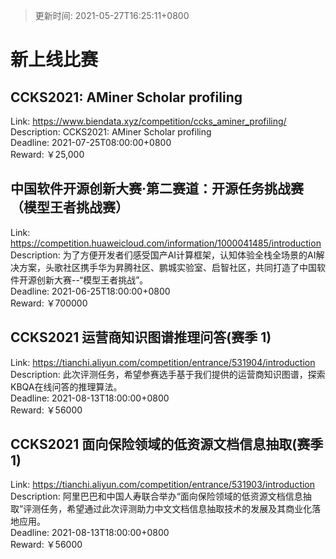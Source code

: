 > 更新时间: 2021-05-27T16:25:11+0800 

# 新上线比赛


## CCKS2021: AMiner Scholar profiling
Link: https://www.biendata.xyz/competition/ccks_aminer_profiling/  
Description: CCKS2021: AMiner Scholar profiling  
Deadline: 2021-07-25T08:00:00+0800  
Reward: ￥25,000  

## 中国软件开源创新大赛·第二赛道：开源任务挑战赛（模型王者挑战赛）
Link: https://competition.huaweicloud.com/information/1000041485/introduction  
Description: 为了方便开发者们感受国产AI计算框架，认知体验全栈全场景的AI解决方案，头歌社区携手华为昇腾社区、鹏城实验室、启智社区，共同打造了中国软件开源创新大赛--“模型王者挑战”。  
Deadline: 2021-06-25T18:00:00+0800  
Reward: ￥700000  

## CCKS2021 运营商知识图谱推理问答(赛季 1)
Link: https://tianchi.aliyun.com/competition/entrance/531904/introduction  
Description: 此次评测任务，希望参赛选手基于我们提供的运营商知识图谱，探索KBQA在线问答的推理算法。  
Deadline: 2021-08-13T18:00:00+0800  
Reward: ￥56000  

## CCKS2021 面向保险领域的低资源文档信息抽取(赛季 1)
Link: https://tianchi.aliyun.com/competition/entrance/531903/introduction  
Description: 阿里巴巴和中国人寿联合举办“面向保险领域的低资源文档信息抽取”评测任务，希望通过此次评测助力中文文档信息抽取技术的发展及其商业化落地应用。  
Deadline: 2021-08-13T18:00:00+0800  
Reward: ￥56000  

